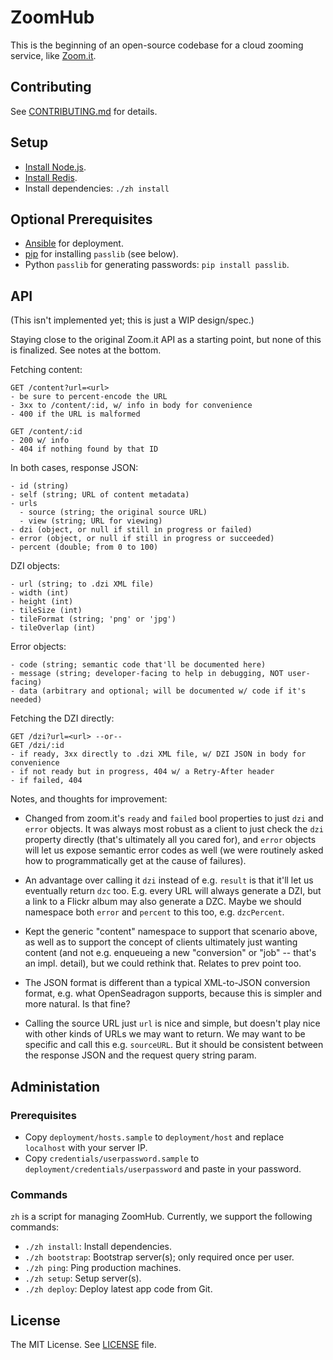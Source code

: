 # ZoomHub

This is the beginning of an open-source codebase for a cloud zooming service,
like [Zoom.it].


## Contributing

See [CONTRIBUTING.md] for details.


## Setup

-   [Install Node.js][node-installation].
-   [Install Redis][redis].
-   Install dependencies: `./zh install`


## Optional Prerequisites

-   [Ansible][ansible-installation] for deployment.
-   [pip] for installing `passlib` (see below).
-   Python `passlib` for generating passwords: `pip install passlib`.


## API

(This isn't implemented yet; this is just a WIP design/spec.)

Staying close to the original Zoom.it API as a starting point, but none of
this is finalized. See notes at the bottom.

Fetching content:

```
GET /content?url=<url>
- be sure to percent-encode the URL
- 3xx to /content/:id, w/ info in body for convenience
- 400 if the URL is malformed
```

```
GET /content/:id
- 200 w/ info
- 404 if nothing found by that ID
```

In both cases, response JSON:

```
- id (string)
- self (string; URL of content metadata)
- urls
  - source (string; the original source URL)
  - view (string; URL for viewing)
- dzi (object, or null if still in progress or failed)
- error (object, or null if still in progress or succeeded)
- percent (double; from 0 to 100)
```

DZI objects:

```
- url (string; to .dzi XML file)
- width (int)
- height (int)
- tileSize (int)
- tileFormat (string; 'png' or 'jpg')
- tileOverlap (int)
```

Error objects:

```
- code (string; semantic code that'll be documented here)
- message (string; developer-facing to help in debugging, NOT user-facing)
- data (arbitrary and optional; will be documented w/ code if it's needed)
```

Fetching the DZI directly:

```
GET /dzi?url=<url> --or--
GET /dzi/:id
- if ready, 3xx directly to .dzi XML file, w/ DZI JSON in body for convenience
- if not ready but in progress, 404 w/ a Retry-After header
- if failed, 404
```

Notes, and thoughts for improvement:

- Changed from zoom.it's `ready` and `failed` bool properties to just `dzi`
  and `error` objects. It was always most robust as a client to just check
  the `dzi` property directly (that's ultimately all you cared for), and
  `error` objects will let us expose semantic error codes as well (we were
  routinely asked how to programmatically get at the cause of failures).

- An advantage over calling it `dzi` instead of e.g. `result` is that it'll
  let us eventually return `dzc` too. E.g. every URL will always generate a
  DZI, but a link to a Flickr album may also generate a DZC. Maybe we should
  namespace both `error` and `percent` to this too, e.g. `dzcPercent`.

- Kept the generic "content" namespace to support that scenario above, as
  well as to support the concept of clients ultimately just wanting content
  (and not e.g. enqueueing a new "conversion" or "job" -- that's an impl.
  detail), but we could rethink that. Relates to prev point too.

- The JSON format is different than a typical XML-to-JSON conversion format,
  e.g. what OpenSeadragon supports, because this is simpler and more natural.
  Is that fine?

- Calling the source URL just `url` is nice and simple, but doesn't play nice
  with other kinds of URLs we may want to return. We may want to be specific
  and call this e.g. `sourceURL`. But it should be consistent between the
  response JSON and the request query string param.


## Administation

### Prerequisites

-   Copy `deployment/hosts.sample` to `deployment/host` and replace
    `localhost` with your server IP.
-   Copy `credentials/userpassword.sample` to
    `deployment/credentials/userpassword` and paste in your password.

### Commands

`zh` is a script for managing ZoomHub. Currently, we support the following
commands:

-   `./zh install`: Install dependencies.
-   `./zh bootstrap`: Bootstrap server(s); only required once per user.
-   `./zh ping`: Ping production machines.
-   `./zh setup`: Setup server(s).
-   `./zh deploy`: Deploy latest app code from Git.

## License

The MIT License. See [LICENSE][] file.



[ansible-installation]: http://www.ansibleworks.com/docs/intro_installation.html
[CONTRIBUTING.md]: CONTRIBUTING.md
[LICENSE]: LICENSE
[node-installation]: http://nodejs.org/download/
[pip]: https://pypi.python.org/pypi/pip
[redis]: http://redis.io/
[Zoom.it]: http://zoom.it/
